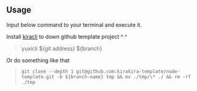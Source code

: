 ## Usage

Input below command to your terminal and execute it.

Install [kiracli]() to down github template project ^ ^

> yuxicli ${git address}  ${branch}

Or do something like that

> `git clone --depth 1 git@github.com:kirakira-template/node-template.git -b ${branch-name} tmp && mv ./tmp/\* ./ && rm -rf ./tmp`
